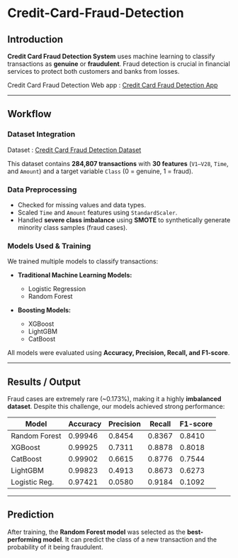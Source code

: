 # Credit-Card-Fraud-Detection

## Introduction
**Credit Card Fraud Detection System** uses machine learning to classify transactions as **genuine** or **fraudulent**. Fraud detection is crucial in financial services to protect both customers and banks from losses.

Credit Card Fraud Detection Web app :  [Credit Card Fraud Detection App](https://credit-card-fraud-detection-ankitsarkar.streamlit.app/)

---

## Workflow

###  Dataset Integration
Dataset : [Credit Card Fraud Detection Dataset](https://www.kaggle.com/datasets/mlg-ulb/creditcardfraud) 

This dataset contains **284,807 transactions** with **30 features** (`V1–V28`, `Time`, and `Amount`) and a target variable `Class` (0 = genuine, 1 = fraud).

###  Data Preprocessing
- Checked for missing values and data types.
- Scaled `Time` and `Amount` features using `StandardScaler`.
- Handled **severe class imbalance** using **SMOTE** to synthetically generate minority class samples (fraud cases).

###  Models Used & Training
We trained multiple models to classify transactions:

- **Traditional Machine Learning Models:**
  - Logistic Regression
  - Random Forest
    
- **Boosting Models:**
  - XGBoost
  - LightGBM
  - CatBoost

All models were evaluated using **Accuracy, Precision, Recall, and F1-score**. 

---

## Results / Output

Fraud cases are extremely rare (~0.173%), making it a highly **imbalanced dataset**. Despite this challenge, our models achieved strong performance:

| Model           | Accuracy | Precision | Recall  | F1-score |
|-----------------|----------|-----------|--------|----------|
| Random Forest   | 0.99946  | 0.8454    | 0.8367 | 0.8410   |
| XGBoost         | 0.99925  | 0.7311    | 0.8878 | 0.8018   |
| CatBoost        | 0.99902  | 0.6615    | 0.8776 | 0.7544   |
| LightGBM        | 0.99823  | 0.4913    | 0.8673 | 0.6273   |
| Logistic Reg.   | 0.97421  | 0.0580    | 0.9184 | 0.1092   |

---

## Prediction
After training, the **Random Forest model** was selected as the **best-performing model**. It can predict the class of a new transaction and the probability of it being fraudulent.  
